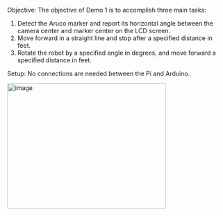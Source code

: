 Objective:
The objective of Demo 1 is to accomplish three main tasks:
1. Detect the Aruco marker and report its horizontal angle between the camera center and marker center on the LCD screen.
2. Move forward in a straight line and stop after a specified distance in feet.
3. Rotate the robot by a specified angle in degrees, and move forward a specified distance in feet.

Setup: 
No connections are needed between the Pi and Arduino.

<img width="365" height="290" alt="image" src="https://github.com/user-attachments/assets/bfad7ef6-c81a-4c17-bbaa-1c792fc2cd98" />
